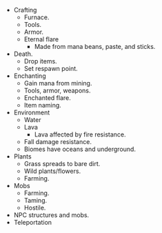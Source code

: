 * Crafting
  * Furnace.
  * Tools.
  * Armor.
  * Eternal flare
    * Made from mana beans, paste, and sticks.
* Death.
  * Drop items.
  * Set respawn point.
* Enchanting
  * Gain mana from mining.
  * Tools, armor, weapons.
  * Enchanted flare.
  * Item naming.
* Environment
  * Water
  * Lava
    * Lava affected by fire resistance.
  * Fall damage resistance.
  * Biomes have oceans and underground.
* Plants
  * Grass spreads to bare dirt.
  * Wild plants/flowers.
  * Farming.
* Mobs
  * Farming.
  * Taming.
  * Hostile.
* NPC structures and mobs.
* Teleportation
